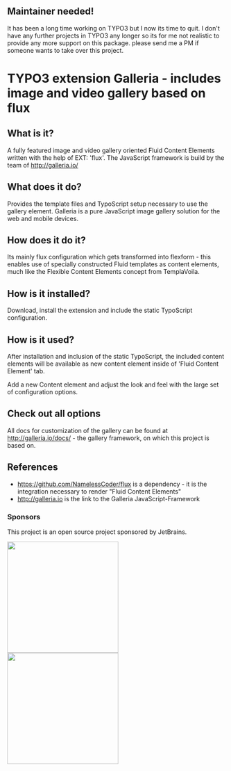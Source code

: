 ## Maintainer needed!

It has been a long time working on TYPO3 but I now its time to quit. I don't have any further projects in TYPO3 any longer so its for me not realistic to provide any more support on this package. please send me a PM if someone wants to take over this project.


TYPO3 extension Galleria - includes image and video gallery based on flux
=================================================================================================

## What is it?

A fully featured image and video gallery oriented Fluid Content Elements written with the help of EXT: 'flux'. The JavaScript framework is build by the team of http://galleria.io/

## What does it do?

Provides the template files and TypoScript setup necessary to use the gallery element. Galleria is a pure JavaScript image gallery solution for the web and mobile devices.

## How does it do it?

Its mainly flux configuration which gets transformed into flexform - this enables use of specially constructed Fluid templates as
content elements, much like the Flexible Content Elements concept from TemplaVoila.

## How is it installed?

Download, install the extension and include the static TypoScript configuration.

## How is it used?

After installation and inclusion of the static TypoScript, the included content elements will be available as new content element
inside of 'Fluid Content Element' tab.

Add a new Content element and adjust the look and feel with the large set of configuration options.

## Check out all options

All docs for customization of the gallery can be found at http://galleria.io/docs/ - the gallery framework, on which this project is based on.

## References

* https://github.com/NamelessCoder/flux is a dependency - it is the integration necessary to render "Fluid Content Elements"
* http://galleria.io is the link to the Galleria JavaScript-Framework

### Sponsors
This project is an open source project sponsored by JetBrains. 

 <a href="https://www.jetbrains.com/" target="_blank"><img src="./public/images/logo_jetbrains.svg" width="256"></a>
 <a href="https://www.jetbrains.com/webstorm/" target="_blank"><img src="./public/images/logo_webstorm.svg" width="256"></a>

